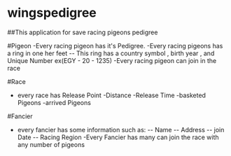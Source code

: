 # wingspedigree
##This application for save racing pigeons pedigree

#Pigeon
-Every racing pigeon has it's Pedigree.
-Every racing pigeons has a ring in one her feet
 -- This ring has a country symbol , birth year , and Unique Number ex(EGY - 20 - 1235)
 -Every racing pigeon can join in the race
 
 #Race
  - every race has Release Point
  -Distance
  -Release Time
  -basketed Pigeons
  -arrived Pigeons
  
  #Fancier
   - every fancier has some information such as:
        -- Name
        -- Address
        -- join Date
        -- Racing Region
   -Every Fancier has many can join the race with any number of pigeons
   
  
